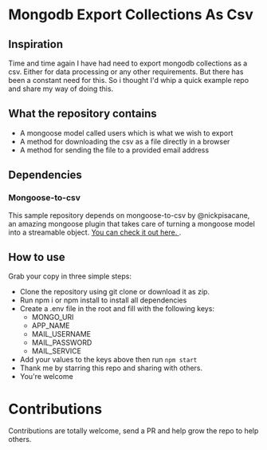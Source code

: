 # Mongodb Export Collections As Csv

## Inspiration

Time and time again I have had need to export mongodb collections as a csv. Either for data processing or any other requirements. But there has been a constant need for this. So i thought I'd whip a quick example repo and share my way of doing this.

## What the repository contains

* A mongoose model called users which is what we wish to export
* A method for downloading the csv as a file directly in a browser
* A method for sending the file to a provided email address

## Dependencies

### Mongoose-to-csv

This sample repository depends on mongoose-to-csv by @nickpisacane, an amazing mongoose plugin that takes care of turning a mongoose model into a streamable object. <a href="https://www.npmjs.com/package/mongoose-to-csv">You can check it out here. </a>.

## How to use

Grab your copy in three simple steps:

* Clone the repository using git clone or download it as zip.
* Run npm i or npm install to install all dependencies
* Create a .env file in the root and fill with the following keys:
    * MONGO_URI
    * APP_NAME
    * MAIL_USERNAME
    * MAIL_PASSWORD
    * MAIL_SERVICE
* Add your values to the keys above then run `npm start`
* Thank me by starring this repo and sharing with others.
* You're welcome

# Contributions

Contributions are totally welcome, send a PR and help grow the repo to help others.
